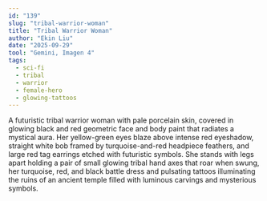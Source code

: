 ```yaml
---
id: "139"
slug: "tribal-warrior-woman"
title: "Tribal Warrior Woman"
author: "Ekin Liu"
date: "2025-09-29"
tool: "Gemini, Imagen 4"
tags:
  - sci-fi
  - tribal
  - warrior
  - female-hero
  - glowing-tattoos
---
```


A futuristic tribal warrior woman with pale porcelain skin, covered in glowing black and red geometric face and body paint that radiates a mystical aura. Her yellow-green eyes blaze above intense red eyeshadow, straight white bob framed by turquoise-and-red headpiece feathers, and large red tag earrings etched with futuristic symbols. She stands with legs apart holding a pair of small glowing tribal hand axes that roar when swung, her turquoise, red, and black battle dress and pulsating tattoos illuminating the ruins of an ancient temple filled with luminous carvings and mysterious symbols.
